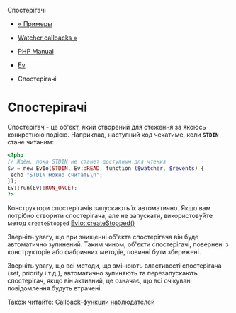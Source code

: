 Спостерігачі

-   [« Примеры](ev.examples.html)
    
-   [Watcher callbacks »](ev.watcher-callbacks.html)
    
-   [PHP Manual](index.html)
    
-   [Ev](book.ev.html)
    
-   Спостерігачі
    

# Спостерігачі

Спостерігач - це об'єкт, який створений для стеження за якоюсь конкретною подією. Наприклад, наступний код чекатиме, коли **`STDIN`** стане читаним:

```php
<?php
// Ждём, пока STDIN не станет доступным для чтения
$w = new EvIo(STDIN, Ev::READ, function ($watcher, $revents) {
 echo "STDIN можно считать\n";
});
Ev::run(Ev::RUN_ONCE);
?>
```

Конструктори спостерігачів запускають їх автоматично. Якщо вам потрібно створити спостерігача, але не запускати, використовуйте метод `createStopped` [EvIo::createStopped()](evio.createstopped.html)

Зверніть увагу, що при знищенні об'єкта спостерігача він буде автоматично зупинений. Таким чином, об'єкти спостерігачі, повернені з конструкторів або фабричних методів, повинні бути збережені.

Зверніть увагу, що всі методи, що змінюють властивості спостерігача (*set*, priority і т.д.), автоматично зупиняють та перезапускають спостерігач, якщо він активний, це означає, що всі очікувані повідомлення будуть втрачені.

Також читайте: [Callback-функции наблюдателей](ev.watcher-callbacks.html)